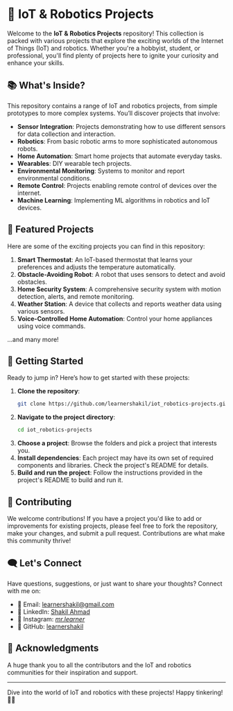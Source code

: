 # 🤖 IoT & Robotics Projects

Welcome to the **IoT & Robotics Projects** repository! This collection is packed with various projects that explore the exciting worlds of the Internet of Things (IoT) and robotics. Whether you're a hobbyist, student, or professional, you'll find plenty of projects here to ignite your curiosity and enhance your skills.

## 📚 What's Inside?

This repository contains a range of IoT and robotics projects, from simple prototypes to more complex systems. You’ll discover projects that involve:

- **Sensor Integration**: Projects demonstrating how to use different sensors for data collection and interaction.
- **Robotics**: From basic robotic arms to more sophisticated autonomous robots.
- **Home Automation**: Smart home projects that automate everyday tasks.
- **Wearables**: DIY wearable tech projects.
- **Environmental Monitoring**: Systems to monitor and report environmental conditions.
- **Remote Control**: Projects enabling remote control of devices over the internet.
- **Machine Learning**: Implementing ML algorithms in robotics and IoT devices.

## 🎉 Featured Projects

Here are some of the exciting projects you can find in this repository:

1. **Smart Thermostat**: An IoT-based thermostat that learns your preferences and adjusts the temperature automatically.
2. **Obstacle-Avoiding Robot**: A robot that uses sensors to detect and avoid obstacles.
3. **Home Security System**: A comprehensive security system with motion detection, alerts, and remote monitoring.
4. **Weather Station**: A device that collects and reports weather data using various sensors.
5. **Voice-Controlled Home Automation**: Control your home appliances using voice commands.

...and many more!

## 🚀 Getting Started

Ready to jump in? Here’s how to get started with these projects:

1. **Clone the repository**:
    ```bash
    git clone https://github.com/learnershakil/iot_robotics-projects.git
    ```
2. **Navigate to the project directory**:
    ```bash
    cd iot_robotics-projects
    ```
3. **Choose a project**: Browse the folders and pick a project that interests you.
4. **Install dependencies**: Each project may have its own set of required components and libraries. Check the project's README for details.
5. **Build and run the project**: Follow the instructions provided in the project's README to build and run it.

## 🤝 Contributing

We welcome contributions! If you have a project you'd like to add or improvements for existing projects, please feel free to fork the repository, make your changes, and submit a pull request. Contributions are what make this community thrive!

## 🗨️ Let's Connect

Have questions, suggestions, or just want to share your thoughts? Connect with me on:

- 📧 Email: learnershakil@gmail.com
- 💼 LinkedIn: [Shakil Ahmad](https://www.linkedin.com/in/learnershakil/)
- 📸 Instagram: [_mr.learner_](https://www.instagram.com/_mr.learner_/)
- 🐙 GitHub: [learnershakil](https://github.com/learnershakil)

## 🌟 Acknowledgments

A huge thank you to all the contributors and the IoT and robotics communities for their inspiration and support.

---

Dive into the world of IoT and robotics with these projects! Happy tinkering! 🤖✨
